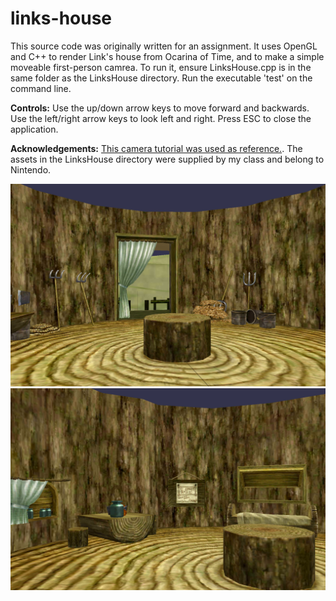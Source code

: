 # links-house
This source code was originally written for an assignment. It uses OpenGL and C++ to render Link's house from Ocarina of Time, and to make a simple moveable first-person camrea. To run it, ensure LinksHouse.cpp is in the same folder as the LinksHouse directory. Run the executable 'test' on the command line.

**Controls:** Use the up/down arrow keys to move forward and backwards. Use the left/right arrow keys to look left and right. Press ESC to close the application.

**Acknowledgements:** [This camera tutorial was used as reference.](https://learnopengl.com/Getting-started/Camera). The assets in the LinksHouse directory were supplied by my class and belong to Nintendo.

![render 1](https://raw.githubusercontent.com/blockheron/links-house/refs/heads/main/LinksHouse1.png) ![render 2](https://raw.githubusercontent.com/blockheron/links-house/refs/heads/main/LinksHouse2.png)
